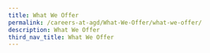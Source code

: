 ```yaml
---
title: What We Offer
permalink: /careers-at-agd/What-We-Offer/what-we-offer/
description: What We Offer
third_nav_title: What We Offer
---
```


